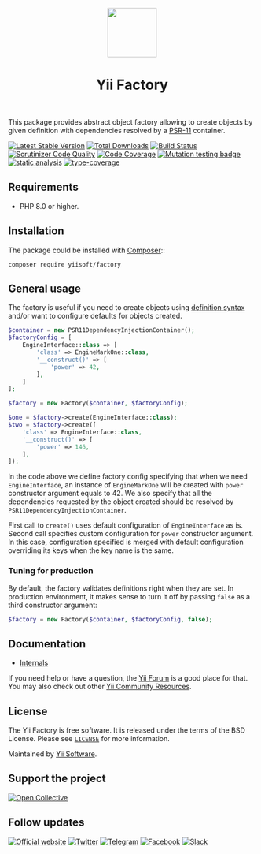 <p align="center">
    <a href="https://github.com/yiisoft" target="_blank">
        <img src="https://avatars0.githubusercontent.com/u/993323" height="100px">
    </a>
    <h1 align="center">Yii Factory</h1>
    <br>
</p>

This package provides abstract object factory allowing to create objects by given definition
with dependencies resolved by a [PSR-11](https://www.php-fig.org/psr/psr-11/) container.

[![Latest Stable Version](https://poser.pugx.org/yiisoft/factory/v/stable.png)](https://packagist.org/packages/yiisoft/factory)
[![Total Downloads](https://poser.pugx.org/yiisoft/factory/downloads.png)](https://packagist.org/packages/yiisoft/factory)
[![Build Status](https://github.com/yiisoft/factory/workflows/build/badge.svg)](https://github.com/yiisoft/factory/actions?query=workflow%3Abuild)
[![Scrutinizer Code Quality](https://scrutinizer-ci.com/g/yiisoft/factory/badges/quality-score.png?b=master)](https://scrutinizer-ci.com/g/yiisoft/factory/?branch=master)
[![Code Coverage](https://scrutinizer-ci.com/g/yiisoft/factory/badges/coverage.png?b=master)](https://scrutinizer-ci.com/g/yiisoft/factory/?branch=master)
[![Mutation testing badge](https://img.shields.io/endpoint?style=flat&url=https%3A%2F%2Fbadge-api.stryker-mutator.io%2Fgithub.com%2Fyiisoft%2Ffactory%2Fmaster)](https://dashboard.stryker-mutator.io/reports/github.com/yiisoft/factory/master)
[![static analysis](https://github.com/yiisoft/factory/workflows/static%20analysis/badge.svg)](https://github.com/yiisoft/factory/actions?query=workflow%3A%22static+analysis%22)
[![type-coverage](https://shepherd.dev/github/yiisoft/factory/coverage.svg)](https://shepherd.dev/github/yiisoft/factory)

## Requirements

- PHP 8.0 or higher.

## Installation

The package could be installed with [Composer](https://getcomposer.org)::

```shell
composer require yiisoft/factory
```

## General usage

The factory is useful if you need to create objects using [definition syntax](https://github.com/yiisoft/definitions)
and/or want to configure defaults for objects created.

```php
$container = new PSR11DependencyInjectionContainer();
$factoryConfig = [
    EngineInterface::class => [
        'class' => EngineMarkOne::class,
        '__construct()' => [
            'power' => 42,
        ],
    ]
];

$factory = new Factory($container, $factoryConfig);

$one = $factory->create(EngineInterface::class);
$two = $factory->create([
    'class' => EngineInterface::class,
    '__construct()' => [
        'power' => 146,
    ],
]);
```

In the code above we define factory config specifying that when we need `EngineInterface`, an instance of `EngineMarkOne`
will be created with `power` constructor argument equals to 42. We also specify that all the dependencies requested by
the object created should be resolved by `PSR11DependencyInjectionContainer`.

First call to `create()` uses default configuration of `EngineInterface` as is. Second call specifies custom
configuration for `power` constructor argument. In this case, configuration specified is merged with default
configuration overriding its keys when the key name is the same.

### Tuning for production

By default, the factory validates definitions right when they are set. In production environment, it makes sense to
turn it off by passing `false` as a third constructor argument:

```php
$factory = new Factory($container, $factoryConfig, false);
```

## Documentation

- [Internals](docs/internals.md)

If you need help or have a question, the [Yii Forum](https://forum.yiiframework.com/c/yii-3-0/63) is a good place for that.
You may also check out other [Yii Community Resources](https://www.yiiframework.com/community).

## License

The Yii Factory is free software. It is released under the terms of the BSD License.
Please see [`LICENSE`](./LICENSE.md) for more information.

Maintained by [Yii Software](https://www.yiiframework.com/).

## Support the project

[![Open Collective](https://img.shields.io/badge/Open%20Collective-sponsor-7eadf1?logo=open%20collective&logoColor=7eadf1&labelColor=555555)](https://opencollective.com/yiisoft)

## Follow updates

[![Official website](https://img.shields.io/badge/Powered_by-Yii_Framework-green.svg?style=flat)](https://www.yiiframework.com/)
[![Twitter](https://img.shields.io/badge/twitter-follow-1DA1F2?logo=twitter&logoColor=1DA1F2&labelColor=555555?style=flat)](https://twitter.com/yiiframework)
[![Telegram](https://img.shields.io/badge/telegram-join-1DA1F2?style=flat&logo=telegram)](https://t.me/yii3en)
[![Facebook](https://img.shields.io/badge/facebook-join-1DA1F2?style=flat&logo=facebook&logoColor=ffffff)](https://www.facebook.com/groups/yiitalk)
[![Slack](https://img.shields.io/badge/slack-join-1DA1F2?style=flat&logo=slack)](https://yiiframework.com/go/slack)
